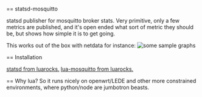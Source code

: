 == statsd-mosquitto

statsd publisher for mosquitto broker stats.  Very primitive, only a few
metrics are published, and it's open ended what sort of metric they should be,
but shows how simple it is to get going.

This works out of the box with netdata for instance: 
![some sample graphs](https://imgur.com/a/Xqudn "Sample graphs")


== Installation

[statsd from luarocks.](https://github.com/stvp/lua-statsd-client)
[lua-mosquitto from luarocks.](https://github.com/flukso/lua-mosquitto)

== Why lua?
So it runs nicely on openwrt/LEDE and other more constrained environments,
where python/node are jumbotron beasts.
